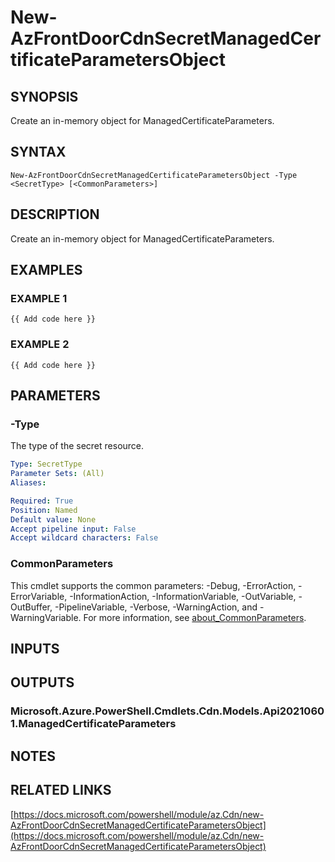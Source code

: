 ﻿---
external help file: Az.Cdn-help.xml
Module Name: Az.Cdn
online version: https://docs.microsoft.com/powershell/module/az.Cdn/new-AzFrontDoorCdnSecretManagedCertificateParametersObject
schema: 2.0.0
---

# New-AzFrontDoorCdnSecretManagedCertificateParametersObject

## SYNOPSIS
Create an in-memory object for ManagedCertificateParameters.

## SYNTAX

```
New-AzFrontDoorCdnSecretManagedCertificateParametersObject -Type <SecretType> [<CommonParameters>]
```

## DESCRIPTION
Create an in-memory object for ManagedCertificateParameters.

## EXAMPLES

### EXAMPLE 1
```
{{ Add code here }}
```

### EXAMPLE 2
```
{{ Add code here }}
```

## PARAMETERS

### -Type
The type of the secret resource.

```yaml
Type: SecretType
Parameter Sets: (All)
Aliases:

Required: True
Position: Named
Default value: None
Accept pipeline input: False
Accept wildcard characters: False
```

### CommonParameters
This cmdlet supports the common parameters: -Debug, -ErrorAction, -ErrorVariable, -InformationAction, -InformationVariable, -OutVariable, -OutBuffer, -PipelineVariable, -Verbose, -WarningAction, and -WarningVariable. For more information, see [about_CommonParameters](http://go.microsoft.com/fwlink/?LinkID=113216).

## INPUTS

## OUTPUTS

### Microsoft.Azure.PowerShell.Cmdlets.Cdn.Models.Api20210601.ManagedCertificateParameters
## NOTES

## RELATED LINKS

[https://docs.microsoft.com/powershell/module/az.Cdn/new-AzFrontDoorCdnSecretManagedCertificateParametersObject](https://docs.microsoft.com/powershell/module/az.Cdn/new-AzFrontDoorCdnSecretManagedCertificateParametersObject)


